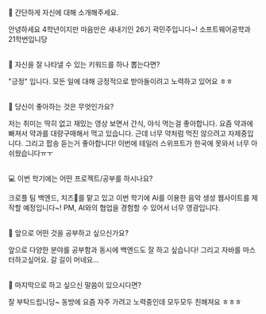 👋 간단하게 자신에 대해 소개해주세요.

안녕하세요 4학년이지만 마음만은 새내기인 26기 곽민주입니다~!
소프트웨어공학과 21학번입니당

<br/>
🔎 자신을 잘 나타낼 수 있는 키워드를 하나 뽑는다면?

"긍정" 입니다. 모든 일에 대해 긍정적으로 받아들이려고 노력하고 있어요 ㅎㅎ

<br/>
💌 당신이 좋아하는 것은 무엇인가요?

저는 취미는 딱히 없고 재밌는 영상 보면서 간식, 야식 먹는걸 좋아합니다.
요즘 약과에 빠져서 약과를 대량구매해서 먹고 있습니다. 근데 너무 약처럼 먹진 않으려고 자제중입니다.
그리고 팝송 듣는거 좋아합니다! 이번에 테일러 스위프트가 한국에 못와서 너무 아쉬웠습니다ㅠㅜ

<br/>
💻 이번 학기에는 어떤 프로젝트/공부를 하시나요?

크로플 팀 백엔드, 치즈🧀를 맡고 있고
이번 학기에 AI를 이용한 음악 생성 웹사이트를 제작할 예정입니다~!
PM, AI와의 협업을 경험할 수 있어서 너무 영광입니다.

<br/>
👣 앞으로 어떤 것을 공부하고 싶으신가요?

앞으로 다양한 분야를 공부함과 동시에 백엔드도 잘 하고 싶습니다!
그리고 자바를 마스터하고싶어요. 갈 길이 머네요...

<br/>
💙 마지막으로 하고 싶으신 말씀이 있으시다면?

잘 부탁드립니당~ 동방에 요즘 자주 가려고 노력중인데 모두모두 친해져요 ㅎㅎㅎ
